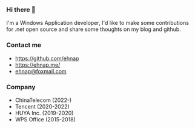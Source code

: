 ### Hi there 👋

I'm a Windows Application developer, I'd like to make some contributions for .net open source and share some thoughts on my blog and github.


### Contact me

- <https://github.com/ehnap>
- <https://ehnap.me/>
- <ehnap@foxmail.com>


### Company
- ChinaTelecom (2022-)
- Tencent (2020-2022)
- HUYA Inc. (2019-2020)
- WPS Office (2015-2018)

<!--
**ehnap/ehnap** is a ✨ _special_ ✨ repository because its `README.md` (this file) appears on your GitHub profile.

Here are some ideas to get you started:

- 🔭 I’m currently working on ...
- 🌱 I’m currently learning ...
- 👯 I’m looking to collaborate on ...
- 🤔 I’m looking for help with ...
- 💬 Ask me about ...
- 📫 How to reach me: ...
- 😄 Pronouns: ...
- ⚡ Fun fact: ...
-->
